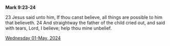 **Mark 9:23-24**

23 Jesus said unto him, If thou canst believe, all things are possible to him that believeth. 24 And straightway the father of the child cried out, and said with tears, Lord, I believe; help thou mine unbelief.

[Wednesday 01-May, 2024](https://getbible.net/kjv/Mark/9/23-24)

